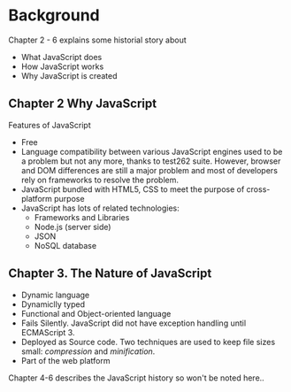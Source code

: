 # Background

Chapter 2 - 6 explains some historial story about 

* What JavaScript does
* How JavaScript works
* Why JavaScript is created



## Chapter 2 Why JavaScript

Features of JavaScript

* Free
* Language compatibility between various JavaScript engines used to be a problem but not any more, thanks to test262 suite. However, browser and DOM differences are still a major problem and most of developers rely on frameworks to resolve the problem.
* JavaScript bundled with HTML5, CSS to meet the purpose of cross-platform purpose
* JavaScript has lots of related technologies:
	* Frameworks and Libraries
	* Node.js (server side)
	* JSON
	* NoSQL database


## Chapter 3. The Nature of JavaScript

* Dynamic language
* Dynamiclly typed
* Functional and Object-oriented language
* Fails Silently. JavaScript did not have exception handling until ECMAScript 3.
* Deployed as Source code. Two techniques are used to keep file sizes small: *compression* and *minification*.
* Part of the web platform


Chapter 4-6 describes the JavaScript history so won't be noted here..